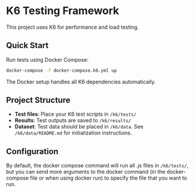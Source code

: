# K6 Testing Framework

This project uses K6 for performance and load testing.

## Quick Start

Run tests using Docker Compose:
```bash
docker-compose -f docker-compose.k6.yml up
```

The Docker setup handles all K6 dependencies automatically.

## Project Structure

- **Test files**: Place your K6 test scripts in `/k6/tests/`
- **Results**: Test outputs are saved to `/k6/results/`
- **Dataset**: Test data should be placed in `/k6/data`. See `/k6/data/README.md` for initialization instructions.

## Configuration

By default, the docker compose command will run all .js files in `/k6/tests/`, but you can send more arguments to the docker command (in the docker-compose file or when using docker run) to specify the file that you want to run.
